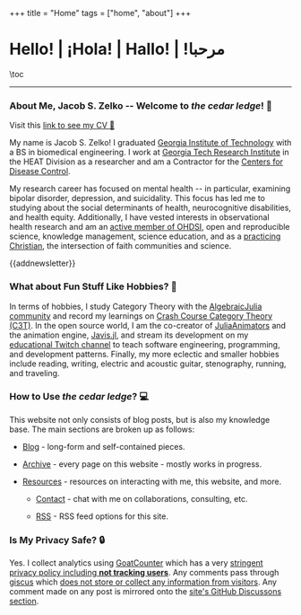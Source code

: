 +++
title = "Home"
tags = ["home", "about"]
+++

# Hello! | ¡Hola! | Hallo! | !مرحبا

\toc

---

### About Me, Jacob S. Zelko -- Welcome to _the cedar ledge_! :wave:

<!--TODO: Update my CV - convert to Markdown with pandoc filter?-->
<!--TODO: Add CV page-->
<!--TODO: Fix links between pages in archive-->
Visit this [link to see my CV :page_facing_up:](https://drive.google.com/file/d/1ypAm8i6eYd7cZfFolItf4Q6B08459VwP/view?usp=sharing)

My name is Jacob S. Zelko!
I graduated [Georgia Institute of Technology](https://www.bme.gatech.edu/) with a BS in biomedical engineering.
I work at [Georgia Tech Research Institute](https://gtri.gatech.edu/) in the HEAT Division as a researcher and am a Contractor for the [Centers for Disease Control](https://www.cdc.gov/).

My research career has focused on mental health -- in particular, examining bipolar disorder, depression, and suicidality.
This focus has led me to studying about the social determinants of health, neurocognitive disabilities, and health equity.
Additionally, I have vested interests in observational health research and am an [active member of OHDSI](https://www.ohdsi.org), open and reproducible science, knowledge management, science education, and as a [practicing Christian](05072022162026-personal-faith-perspectives), the intersection of faith communities and science.

<!--TODO: Add email subscription link-->
{{addnewsletter}}

### What about Fun Stuff Like Hobbies? :guitar:

In terms of hobbies, I study Category Theory with the [AlgebraicJulia community](https://www.algebraicjulia.org/) and record my learnings on [Crash Course Category Theory (C3T)](https://jacobzelko.com/C3T/).
In the open source world, I am the co-creator of [JuliaAnimators](https://github.com/JuliaAnimators) and the animation engine, [Javis.jl](https://github.com/JuliaAnimators/Javis.jl), and stream its development on my [educational Twitch channel](https://www.twitch.tv/thecedarprince) to teach software engineering, programming, and development patterns.
Finally, my more eclectic and smaller hobbies include reading, writing, electric and acoustic guitar, stenography, running, and traveling.


### How to Use _the cedar ledge_? :computer:

This website not only consists of blog posts, but is also my knowledge base.
The main sections are broken up as follows:

- [Blog](/blog/) - long-form and self-contained pieces.

- [Archive](/archive/) - every page on this website - mostly works in progress.

- [Resources](/resources/) - resources on interacting with me, this website, and more.

    - [Contact](/resources/#contact-me) - chat with me on collaborations, consulting, etc.

    - [RSS](/resources/#rss) - RSS feed options for this site.


### Is My Privacy Safe? :lock:

Yes.
I collect analytics using [GoatCounter](https://www.goatcounter.com) which has a very [stringent privacy policy including **not tracking users**](https://www.goatcounter.com/help/privacy).
Any comments pass through [giscus](https://github.com/giscus/giscus) which [does not store or collect any information from visitors](https://github.com/giscus/giscus/blob/c0177074ec2409acce454e2168918d5597796896/PRIVACY-POLICY.md).
Any comment made on any post is mirrored onto the [site's GitHub Discussons section](https://github.com/TheCedarPrince/thecedarprince.github.io/discussions).
